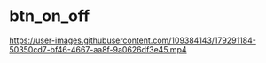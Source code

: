 # btn_on_off

https://user-images.githubusercontent.com/109384143/179291184-50350cd7-bf46-4667-aa8f-9a0626df3e45.mp4

